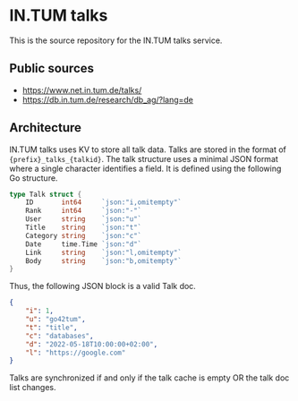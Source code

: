 # IN.TUM talks

This is the source repository for the IN.TUM talks service.

## Public sources
- https://www.net.in.tum.de/talks/
- https://db.in.tum.de/research/db_ag/?lang=de

## Architecture

IN.TUM talks uses KV to store all talk data. Talks are stored in the format of `{prefix}_talks_{talkid}`.
The talk structure uses a minimal JSON format where a single character identifies a field. It is defined using
the following Go structure.

```go
type Talk struct {
	ID       int64     `json:"i,omitempty"`
	Rank     int64     `json:"-"`
	User     string    `json:"u"`
	Title    string    `json:"t"`
	Category string    `json:"c"`
	Date     time.Time `json:"d"`
	Link     string    `json:"l,omitempty"`
	Body     string    `json:"b,omitempty"`
}
```

Thus, the following JSON block is a valid Talk doc.

```json
{
    "i": 1,
    "u": "go42tum",
    "t": "title",
    "c": "databases",
    "d": "2022-05-18T10:00:00+02:00",
    "l": "https://google.com"
}
```

Talks are synchronized if and only if the talk cache is empty OR the talk doc list changes.